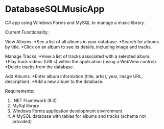# DatabaseSQLMusicApp

C# app using Windows Forms and MySQL to manage a music library.

Current Functionality:

  View Albums:
*See a list of all albums in your database.
*Search for albums by title.
*Click on an album to see its details, including image and tracks.

  Manage Tracks:
*View a list of tracks associated with a selected album.
*Play track videos (URLs) within the application (using a WebView control).
*Delete tracks from the database.

  Add Albums:
*Enter album information (title, artist, year, image URL, description).
*Add a new album to the database.

Requirements:

1. .NET Framework (8.0)
2. MySql library
3. Windows Forms application development environment
4. A MySQL database with tables for albums and tracks (schema not provided)

